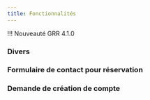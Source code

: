 ```yaml
---
title: Fonctionnalités
---
```


!!! Nouveauté GRR 4.1.0

### Divers


### Formulaire de contact pour réservation 


### Demande de création de compte

